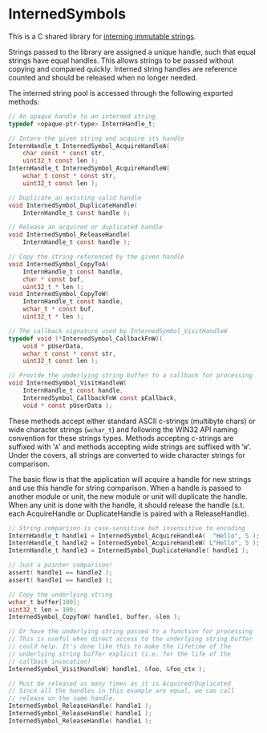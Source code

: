 InternedSymbols
===============
This is a C shared library for [interning immutable strings](http://en.wikipedia.org/wiki/String_interning).

Strings passed to the library are assigned a unique handle, such that equal
strings have equal handles. This allows strings to be passed without copying
and compared quickly. Interned string handles are reference counted and should
be released when no longer needed.

The interned string pool is accessed through the following exported methods:
```c
// An opaque handle to an interned string
typedef <opaque-ptr-type> InternHandle_t;

// Intern the given string and acquire its handle
InternHandle_t InternedSymbol_AcquireHandleA(
    char const * const str,
    uint32_t const len );
InternHandle_t InternedSymbol_AcquireHandleW(
    wchar_t const * const str,
    uint32_t const len );

// Duplicate an existing valid handle
void InternedSymbol_DuplicateHandle(
    InternHandle_t const handle );

// Release an acquired or duplicated handle
void InternedSymbol_ReleaseHandle(
    InternHandle_t const handle );

// Copy the string referenced by the given handle
void InternedSymbol_CopyToA(
    InternHandle_t const handle,
    char * const buf,
    uint32_t * len );
void InternedSymbol_CopyToW(
    InternHandle_t const handle,
    wchar_t * const buf,
    uint32_t * len );

// The callback signature used by InternedSymbol_VisitHandleW
typedef void (*InternedSymbol_CallbackFnW)(
    void * pUserData,
    wchar_t const * const str,
    uint32_t const len );

// Provide the underlying string buffer to a callback for processing
void InternedSymbol_VisitHandleW(
    InternHandle_t const handle,
    InternedSymbol_CallbackFnW const pCallback,
    void * const pUserData );
```

These methods accept either standard ASCII c-strings (multibyte chars) or wide
character strings (`wchar_t`) and following the WIN32 API naming convention for
these strings types. Methods accepting c-strings are suffixed with '`A`' and
methods accepting wide strings are suffixed with '`W`'. Under the covers, all
strings are converted to wide character strings for comparison.

The basic flow is that the application will acquire a handle for new strings
and use this handle for string comparison. When a handle is passed to another
module or unit, the new module or unit will duplicate the handle. When any
unit is done with the handle, it should release the handle (s.t. each
AcquireHandle or DuplicateHandle is paired with a ReleaseHandle).

```c
// String comparison is case-sensitive but insensitive to encoding
InternHandle_t handle1 = InternedSymbol_AcquireHandleA(  "Hello", 5 );
InternHandle_t handle2 = InternedSymbol_AcquireHandleW( L"Hello", 5 );
InternHandle_t handle3 = InternedSymbol_DuplicateHandle( handle1 );

// Just a pointer comparison!
assert( handle1 == handle2 );
assert( handle1 == handle3 );

// Copy the underlying string
wchar_t buffer[100];
uint32_t len = 100;
InternedSymbol_CopyToW( handle1, buffer, &len );

// Or have the underlying string passed to a function for processing
// This is useful when direct access to the underlying string buffer
// could help. It's done like this to make the lifetime of the
// underlying string buffer explicit (i.e. for the life of the
// callback invocation)
InternedSymbol_VisitHandleW( handle1, &foo, &foo_ctx );

// Must be released as many times as it is Acquired/Duplicated
// Since all the handles in this example are equal, we can call
// release on the same handle.
InternedSymbol_ReleaseHandle( handle1 );
InternedSymbol_ReleaseHandle( handle1 );
InternedSymbol_ReleaseHandle( handle1 );
```
